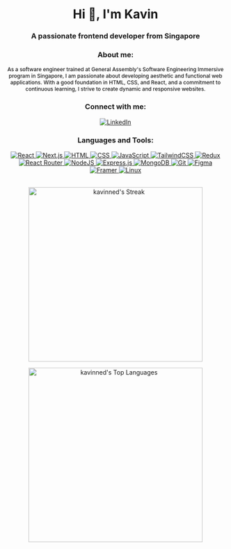 <h1 align="center">Hi 👋, I'm Kavin</h1>
<h3 align="center">A passionate frontend developer from Singapore</h3>

<h3 align="center">About me:</h3>
<p align="center" style="text-align: center; font-weight: 500; font-size: 12px">As a software engineer trained at General Assembly's Software Engineering Immersive program in Singapore, I am passionate about developing aesthetic and functional web applications. With a good foundation in HTML, CSS, and React, and a commitment to continuous learning, I strive to create dynamic and responsive websites.</p>

<h3 align="center">Connect with me:</h3>
<p align="center">
<a href="https://www.linkedin.com/in/kavin-nedumaran/" target="blank">
<img src="https://img.shields.io/badge/Linkedin-%230077B5.svg?logo=linkedin&logoColor=white" alt="LinkedIn"/></a>
</p>


<h3 align="center">Languages and Tools:</h3>
<div align="center">
  <a href="https://react.dev/" target="_blank">
    <img src="https://img.shields.io/badge/React-%2320232a.svg?logo=react&logoColor=%2361DAFB" alt="React" />
  </a>
  <a href="https://nextjs.org/docs" target="_blank">
    <img src="https://img.shields.io/badge/Next.js-black?logo=next.js&logoColor=white" alt="Next.js" />
  </a>
  <a href="https://developer.mozilla.org/en-US/docs/Web/HTML" target="_blank">
    <img src="https://img.shields.io/badge/HTML-%23E34F26.svg?logo=html5&logoColor=white" alt="HTML" />
  </a>
  <a href="https://developer.mozilla.org/en-US/docs/Web/CSS" target="_blank">
    <img src="https://img.shields.io/badge/CSS-1572B6?logo=css3&logoColor=fff" alt="CSS" />
  </a>
  <a href="https://developer.mozilla.org/en-US/docs/Web/JavaScript" target="_blank">
    <img src="https://img.shields.io/badge/JavaScript-F7DF1E?logo=javascript&logoColor=000" alt="JavaScript" />
  </a>
  <a href="https://tailwindcss.com/docs" target="_blank">
    <img src="https://img.shields.io/badge/Tailwind%20CSS-%2338B2AC.svg?logo=tailwind-css&logoColor=white" alt="TailwindCSS" />
  </a>
  <a href="https://redux.js.org/" target="_blank">
    <img src="https://img.shields.io/badge/Redux-764ABC?logo=redux&logoColor=fff" alt="Redux" />
  </a>
  <a href="https://reactrouter.com/en/main" target="_blank">
    <img src="https://img.shields.io/badge/React_Router-CA4245?logo=react-router&logoColor=white" alt="React Router" />
  </a>
  <a href="https://nodejs.org/en/docs" target="_blank">
    <img src="https://img.shields.io/badge/Node.js-6DA55F?logo=node.js&logoColor=white" alt="NodeJS" />
  </a>
  <a href="https://expressjs.com/" target="_blank">
    <img src="https://img.shields.io/badge/Express.js-%23404d59.svg?logo=express&logoColor=%2361DAFB" alt="Express.js" />
  </a>
  <a href="https://www.mongodb.com/docs/" target="_blank">
    <img src="https://img.shields.io/badge/MongoDB-%234ea94b.svg?logo=mongodb&logoColor=white" alt="MongoDB" />
  </a>
  <a href="https://git-scm.com/doc" target="_blank">
    <img src="https://img.shields.io/badge/Git-F05032?logo=git&logoColor=fff" alt="Git" />
  </a>
  <a href="https://www.figma.com/" target="_blank">
    <img src="https://img.shields.io/badge/Figma-F24E1E?logo=figma&logoColor=white" alt="Figma" />
  </a>
  <a href="https://www.framer.com/docs/" target="_blank">
    <img src="https://img.shields.io/badge/Framer-05F?logo=framer&logoColor=fff" alt="Framer" />
  </a>
  <a href="https://www.kernel.org/doc/html/latest/" target="_blank">
    <img src="https://img.shields.io/badge/Linux-FCC624?logo=linux&logoColor=black" alt="Linux" />
  </a>
</div>

<br/>


<p align="center">
  <img src="https://github-readme-streak-stats-432s.vercel.app?user=kavinned&theme=react&fire=FF5252&ring=EB7026&hide_border=true" alt="kavinned's Streak" width="400" />
</p>

<p align="center">
  <img src="https://github-readme-stats.vercel.app/api/top-langs/?username=kavinned&theme=react&show_icons=true&hide_border=true&layout=compact" alt="kavinned's Top Languages" width="400" />
</p>



<!-- 
<p align="center">
  <img src="https://github-readme-stats.vercel.app/api?username=kavinned&theme=react&show_icons=true&hide_border=true&count_private=true" alt="kavinned's Stats" width="400" />
</p> 
--!>


<!--
**kavinned/kavinned** is a ✨ _special_ ✨ repository because its `README.md` (this file) appears on your GitHub profile.

Here are some ideas to get you started:

- 🔭 I’m currently working on...
- 🌱 I’m currently learning...
- 👯 I’m looking to collaborate on...
- 🤔 I’m looking for help with...
- 💬 Ask me about...
- 📫 How to reach me:...
- 😄 Pronouns:...
- ⚡ Fun fact:...
-->
